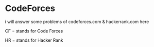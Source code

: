 # CodeForces
i will answer some problems of codeforces.com & hackerrank.com here

CF = stands for Code Forces

HR = stands for Hacker Rank
